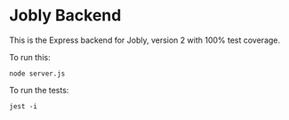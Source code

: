 # Jobly Backend

This is the Express backend for Jobly, version 2 with 100% test coverage.

To run this:

    node server.js
    
To run the tests:

    jest -i
